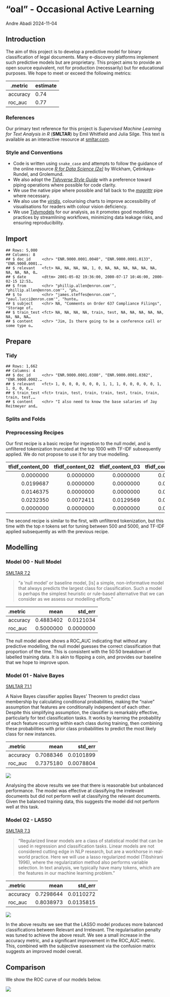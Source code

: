 “oal” - Occasional Active Learning
================
Andre Abadi
2024-11-04

## Introduction

The aim of this project is to develop a predictive model for binary
classification of legal documents. Many e-discovery platforms implement
such predictive models but are proprietary. This project aims to provide
an open source equivalent, not for production (necessarily) but for
educational purposes. We hope to meet or exceed the following metrics:

| .metric  | estimate |
|----------|----------|
| accuracy | 0.74     |
| roc_auc  | 0.77     |

### References

Our primary text reference for this project is *Supervised Machine
Learning for Text Analysis in R* (**SMLTAR**) by Emil Whitfield and
Julia Silge. This text is available as an interactive resource at
[smltar.com](https://smltar.com/).

### Style and Conventions

- Code is written using `snake_case` and attempts to follow the guidance
  of the online resource [*R for Data Science
  (2e)*](https://r4ds.hadley.nz/) by Wickham, Çetinkaya-Rundel, and
  Grolemund.
- We also adopt the [*Tidyverse Style
  Guide*](https://style.tidyverse.org/) with a preference toward piping
  operations where possible for code clarity.
- We use the native pipe where possible and fall back to the
  [*magrittr*](https://magrittr.tidyverse.org/) pipe where necessary.
- We also use the
  [*viridis*](https://cran.r-project.org/web/packages/viridis/vignettes/intro-to-viridis.html),
  colourising charts to improve accessibility of visualisations for
  readers with colour vision deficiency.
- We use [Tidymodels](https://www.tidymodels.org/) for our analysis, as
  it promotes good modelling practices by streamlining workflows,
  minimizing data leakage risks, and ensuring reproducibility.

## Import

    ## Rows: 5,000
    ## Columns: 8
    ## $ doc_id     <chr> "ENR.9000.0001.0040", "ENR.9000.0001.0133", "ENR.9000.0001.…
    ## $ relevant   <fct> NA, NA, NA, NA, 1, 0, NA, NA, NA, NA, NA, NA, NA, NA, NA, 0…
    ## $ date       <dttm> 2001-05-02 19:36:00, 2000-07-17 10:46:00, 2000-02-15 12:53…
    ## $ from       <chr> "phillip.allen@enron.com'", "phillip.allen@enron.com'", "ph…
    ## $ to         <chr> "james.steffes@enron.com'", "paul.lucci@enron.com'", "hunte…
    ## $ subject    <chr> NA, "Comments on Order 637 Compliance Filings", "Storage of…
    ## $ train_test <fct> NA, NA, NA, NA, train, test, NA, NA, NA, NA, NA, NA, NA, NA…
    ## $ content    <chr> "Jim, Is there going to be a conference call or some type o…

## Prepare

### Tidy

    ## Rows: 1,662
    ## Columns: 4
    ## $ doc_id     <chr> "ENR.9000.0001.0380", "ENR.9000.0001.0382", "ENR.9000.0002.…
    ## $ relevant   <fct> 1, 0, 0, 0, 0, 0, 0, 1, 1, 1, 0, 0, 0, 0, 0, 1, 1, 0, 0, 0,…
    ## $ train_test <fct> train, test, train, train, test, train, train, train, test,…
    ## $ content    <chr> "I also need to know the base salaries of Jay Reitmeyer and…

### Splits and Folds

### Preprocessing Recipes

Our first recipe is a basic recipe for ingestion to the null model, and
is unfiltered tokenization truncated at the top 1000 with TF-IDF
subsequently applied. We do not propose to use it for any true
modelling.

<div class="kable-table">

| tfidf_content_00 | tfidf_content_02 | tfidf_content_03 | tfidf_content_04 | tfidf_content_05 |
|---:|---:|---:|---:|---:|
| 0.0000000 | 0.0000000 | 0.0000000 | 0.0000000 | 0.0000000 |
| 0.0199687 | 0.0000000 | 0.0000000 | 0.0000000 | 0.0169896 |
| 0.0146375 | 0.0000000 | 0.0000000 | 0.0000000 | 0.0124537 |
| 0.0232350 | 0.0072411 | 0.0129569 | 0.0000000 | 0.0395371 |
| 0.0000000 | 0.0000000 | 0.0000000 | 0.0124821 | 0.0061548 |

</div>

The second recipe is similar to the first, with unfiltered tokenization,
but this time with the top *n* tokens set for tuning between 500 and
5000, and TF-IDF applied subsequently as with the previous recipe.

## Modelling

### Model 00 - Null Model

[SMLTAR 7.2](https://smltar.com/mlclassification#classnull)

> “a ‘null model’ or baseline model, \[is\] a simple, non-informative
> model that always predicts the largest class for classification. Such
> a model is perhaps the simplest heuristic or rule-based alternative
> that we can consider as we assess our modelling efforts.”

<div class="kable-table">

| .metric  |      mean |   std_err |
|:---------|----------:|----------:|
| accuracy | 0.4883402 | 0.0121034 |
| roc_auc  | 0.5000000 | 0.0000000 |

</div>

The null model above shows a ROC_AUC indicating that without any
predictive modelling, the null model guesses the correct classification
that proportion of the time. This is consistent with the 50:50 breakdown
of labelled training data. It is akin to flipping a coin, and provides
our baseline that we hope to improve upon.

### Model 01 - Naive Bayes

[SMLTAR 7.1.1](https://smltar.com/mlclassification#classfirstmodel)

A Naive Bayes classifier applies Bayes’ Theorem to predict class
membership by calculating conditional probabilities, making the “naive”
assumption that features are conditionally independent of each other.
Despite this simplifying assumption, the classifier is remarkably
effective, particularly for text classification tasks. It works by
learning the probability of each feature occurring within each class
during training, then combining these probabilities with prior class
probabilities to predict the most likely class for new instances.

<div class="kable-table">

| .metric  |      mean |   std_err |
|:---------|----------:|----------:|
| accuracy | 0.7088346 | 0.0101899 |
| roc_auc  | 0.7375180 | 0.0078804 |

</div>

<img src="README_files/figure-gfm/m01-1.png"  />

Analysing the above results we see that there is reasonable but
unbalanced performance. The model was effective at classifying the
irrelevant documents but did not perform well at classifying the
relevant documents. Given the balanced training data, this suggests the
model did not perform well at this task.

### Model 02 - LASSO

[SMLTAR 7.3](https://smltar.com/mlclassification#comparetolasso)

> “Regularized linear models are a class of statistical model that can
> be used in regression and classification tasks. Linear models are not
> considered cutting edge in NLP research, but are a workhorse in
> real-world practice. Here we will use a lasso regularized model
> (Tibshirani 1996), where the regularization method also performs
> variable selection. In text analysis, we typically have many tokens,
> which are the features in our machine learning problem.”

<div class="kable-table">

| .metric  |      mean |   std_err |
|:---------|----------:|----------:|
| accuracy | 0.7298644 | 0.0110272 |
| roc_auc  | 0.8038973 | 0.0135815 |

</div>

<img src="README_files/figure-gfm/m02-1.png"  />

In the above results we see that the LASSO model produces more balanced
classifications between Relevant and Irrelevant. The regularisation
penalty was tuned to achieve the above result. We see a small increase
in the accuracy metric, and a significant improvement in the ROC_AUC
metric. This, combined with the subjective assessment via the confusion
matrix suggests an improved model overall.

## Comparison

We show the ROC curve of our models below.

<img src="README_files/figure-gfm/roc_compare-1.png"  />
